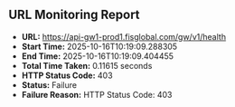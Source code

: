 ## URL Monitoring Report

- **URL:** https://api-gw1-prod1.fisglobal.com/gw/v1/health
- **Start Time:** 2025-10-16T10:19:09.288305
- **End Time:** 2025-10-16T10:19:09.404455
- **Total Time Taken:** 0.11615 seconds
- **HTTP Status Code:** 403
- **Status:** Failure
- **Failure Reason:** HTTP Status Code: 403
